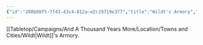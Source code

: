 ```yaml
---
{"id":"200b08f5-7f43-43c4-812a-e2c29719e377","title":"Wildt's Armory","description":"Wildt's Armory.","isCurrentLocation":false,"publish":true,"date_created":"Sunday, July 2nd 2023, 2:56:30 pm","date_modified":"Saturday, April 13th 2024, 11:44:57 pm","cssclasses":["mado-heading"],"path":"Tabletop/Campaigns/And A Thousand Years More/Location/Towns and Cities/Wildt/Wildt's Armory.md","permalink":"/tabletop/campaigns/and-a-thousand-years-more/location/towns-and-cities/wildt/wildt-s-armory/","PassFrontmatter":true}
---
```



[[Tabletop/Campaigns/And A Thousand Years More/Location/Towns and Cities/Wildt\|Wildt]]'s Armory.
